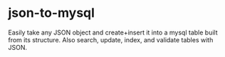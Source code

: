 json-to-mysql
=============

Easily take any JSON object and create+insert it into a mysql table built from its structure. Also search, update, index, and validate tables with JSON.
